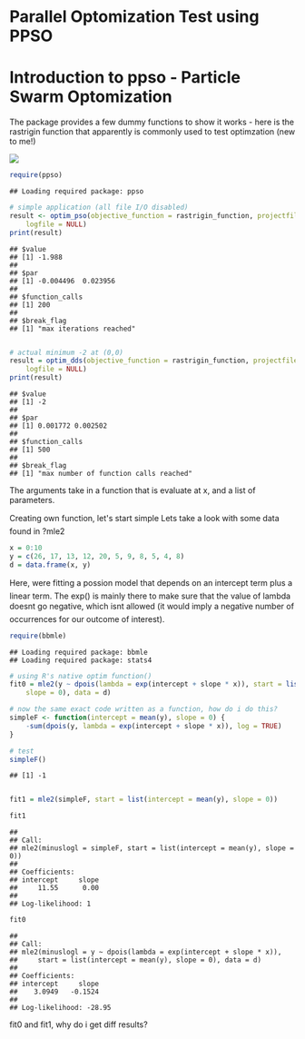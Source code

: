 Parallel Optomization Test using PPSO
========================================================


Introduction to ppso - Particle Swarm Optomization
====

The package provides a few dummy functions to show it works - here is the rastrigin function that apparently is commonly used to test optimzation (new to me!)

![](http://upload.wikimedia.org/wikipedia/commons/8/8b/Rastrigin_function.png)



```r
require(ppso)
```

```
## Loading required package: ppso
```

```r
# simple application (all file I/O disabled)
result <- optim_pso(objective_function = rastrigin_function, projectfile = NULL, 
    logfile = NULL)
print(result)
```

```
## $value
## [1] -1.988
## 
## $par
## [1] -0.004496  0.023956
## 
## $function_calls
## [1] 200
## 
## $break_flag
## [1] "max iterations reached"
```

```r

# actual minimum -2 at (0,0)
result = optim_dds(objective_function = rastrigin_function, projectfile = NULL, 
    logfile = NULL)
print(result)
```

```
## $value
## [1] -2
## 
## $par
## [1] 0.001772 0.002502
## 
## $function_calls
## [1] 500
## 
## $break_flag
## [1] "max number of function calls reached"
```


The arguments take in a function that is evaluate at x, and a list of parameters.

Creating own function, let's start simple
Lets take a look with some data found in ?mle2


```r
x = 0:10
y = c(26, 17, 13, 12, 20, 5, 9, 8, 5, 4, 8)
d = data.frame(x, y)
```


Here, were fitting a possion model that depends on an intercept term plus a linear term. The exp() is mainly there to make sure that the value of lambda doesnt go negative, which isnt allowed (it would imply a negative number of occurrences for our outcome of interest).


```r
require(bbmle)
```

```
## Loading required package: bbmle
## Loading required package: stats4
```

```r
# using R's native optim function()
fit0 = mle2(y ~ dpois(lambda = exp(intercept + slope * x)), start = list(intercept = mean(y), 
    slope = 0), data = d)

# now the same exact code written as a function, how do i do this?
simpleF <- function(intercept = mean(y), slope = 0) {
    -sum(dpois(y, lambda = exp(intercept + slope * x)), log = TRUE)
}

# test
simpleF()
```

```
## [1] -1
```

```r

fit1 = mle2(simpleF, start = list(intercept = mean(y), slope = 0))

fit1
```

```
## 
## Call:
## mle2(minuslogl = simpleF, start = list(intercept = mean(y), slope = 0))
## 
## Coefficients:
## intercept     slope 
##     11.55      0.00 
## 
## Log-likelihood: 1
```

```r
fit0
```

```
## 
## Call:
## mle2(minuslogl = y ~ dpois(lambda = exp(intercept + slope * x)), 
##     start = list(intercept = mean(y), slope = 0), data = d)
## 
## Coefficients:
## intercept     slope 
##    3.0949   -0.1524 
## 
## Log-likelihood: -28.95
```


fit0 and fit1, why do i get diff results?
